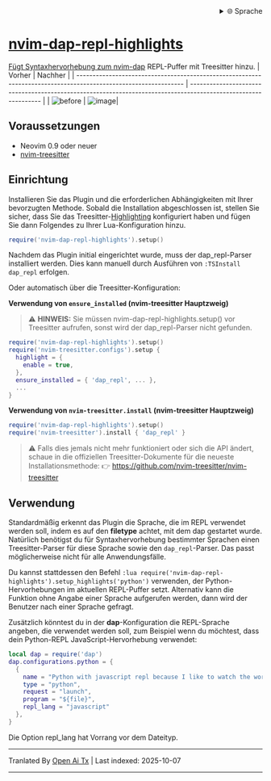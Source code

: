 
<div align="right">
  <details>
    <summary >🌐 Sprache</summary>
    <div>
      <div align="center">
        <a href="https://openaitx.github.io/view.html?user=LiadOz&project=nvim-dap-repl-highlights&lang=en">Englisch</a>
        | <a href="https://openaitx.github.io/view.html?user=LiadOz&project=nvim-dap-repl-highlights&lang=zh-CN">简体中文</a>
        | <a href="https://openaitx.github.io/view.html?user=LiadOz&project=nvim-dap-repl-highlights&lang=zh-TW">繁體中文</a>
        | <a href="https://openaitx.github.io/view.html?user=LiadOz&project=nvim-dap-repl-highlights&lang=ja">Japanisch</a>
        | <a href="https://openaitx.github.io/view.html?user=LiadOz&project=nvim-dap-repl-highlights&lang=ko">Koreanisch</a>
        | <a href="https://openaitx.github.io/view.html?user=LiadOz&project=nvim-dap-repl-highlights&lang=hi">Hindi</a>
        | <a href="https://openaitx.github.io/view.html?user=LiadOz&project=nvim-dap-repl-highlights&lang=th">Thai</a>
        | <a href="https://openaitx.github.io/view.html?user=LiadOz&project=nvim-dap-repl-highlights&lang=fr">Französisch</a>
        | <a href="https://openaitx.github.io/view.html?user=LiadOz&project=nvim-dap-repl-highlights&lang=de">Deutsch</a>
        | <a href="https://openaitx.github.io/view.html?user=LiadOz&project=nvim-dap-repl-highlights&lang=es">Spanisch</a>
        | <a href="https://openaitx.github.io/view.html?user=LiadOz&project=nvim-dap-repl-highlights&lang=it">Italienisch</a>
        | <a href="https://openaitx.github.io/view.html?user=LiadOz&project=nvim-dap-repl-highlights&lang=ru">Russisch</a>
        | <a href="https://openaitx.github.io/view.html?user=LiadOz&project=nvim-dap-repl-highlights&lang=pt">Portugiesisch</a>
        | <a href="https://openaitx.github.io/view.html?user=LiadOz&project=nvim-dap-repl-highlights&lang=nl">Niederländisch</a>
        | <a href="https://openaitx.github.io/view.html?user=LiadOz&project=nvim-dap-repl-highlights&lang=pl">Polnisch</a>
        | <a href="https://openaitx.github.io/view.html?user=LiadOz&project=nvim-dap-repl-highlights&lang=ar">Arabisch</a>
        | <a href="https://openaitx.github.io/view.html?user=LiadOz&project=nvim-dap-repl-highlights&lang=fa">Persisch</a>
        | <a href="https://openaitx.github.io/view.html?user=LiadOz&project=nvim-dap-repl-highlights&lang=tr">Türkisch</a>
        | <a href="https://openaitx.github.io/view.html?user=LiadOz&project=nvim-dap-repl-highlights&lang=vi">Vietnamesisch</a>
        | <a href="https://openaitx.github.io/view.html?user=LiadOz&project=nvim-dap-repl-highlights&lang=id">Indonesisch</a>
        | <a href="https://openaitx.github.io/view.html?user=LiadOz&project=nvim-dap-repl-highlights&lang=as">অসমীয়া</
      </div>
    </div>
  </details>
</div>

# nvim-dap-repl-highlights
Fügt Syntaxhervorhebung zum [nvim-dap](https://github.com/mfussenegger/nvim-dap) REPL-Puffer mit Treesitter hinzu.
| Vorher                                                                                                          | Nachher                                                                                                       |
| --------------------------------------------------------------------------------------------------------------- | -------------------------------------------------------------------------------------------------------------- |
| ![before](https://user-images.githubusercontent.com/20954878/235993939-a3ad95eb-9dfa-41a4-b70e-3a4e890e2adf.png) | ![image](https://user-images.githubusercontent.com/20954878/235993604-642fe658-6cc9-40e0-846c-00df11d963e1.png)|

## Voraussetzungen
* Neovim 0.9 oder neuer
* [nvim-treesitter](https://github.com/nvim-treesitter/nvim-treesitter)

## Einrichtung
Installieren Sie das Plugin und die erforderlichen Abhängigkeiten mit Ihrer bevorzugten Methode. Sobald die Installation abgeschlossen ist, stellen Sie sicher, dass Sie das Treesitter-[Highlighting](https://github.com/nvim-treesitter/nvim-treesitter#modules) konfiguriert haben und fügen Sie dann Folgendes zu Ihrer Lua-Konfiguration hinzu.
```lua
require('nvim-dap-repl-highlights').setup()
```
Nachdem das Plugin initial eingerichtet wurde, muss der dap_repl-Parser installiert werden. Dies kann manuell durch Ausführen von `:TSInstall dap_repl` erfolgen.

Oder automatisch über die Treesitter-Konfiguration:

**Verwendung von `ensure_installed` (nvim-treesitter Hauptzweig)**
> ⚠️ **HINWEIS:** Sie müssen nvim-dap-repl-highlights.setup() vor Treesitter aufrufen, sonst wird der dap_repl-Parser nicht gefunden.
```lua
require('nvim-dap-repl-highlights').setup()
require('nvim-treesitter.configs').setup {
  highlight = {
    enable = true,
  },
  ensure_installed = { 'dap_repl', ... },
  ...
}
```
**Verwendung von `nvim-treesitter.install` (nvim-treesitter Hauptzweig)**
```lua
require('nvim-dap-repl-highlights').setup()
require('nvim-treesitter').install { 'dap_repl' }
```
> ⚠️ Falls dies jemals nicht mehr funktioniert oder sich die API ändert, schaue in die offiziellen Treesitter-Dokumente für die neueste Installationsmethode:
> 👉 https://github.com/nvim-treesitter/nvim-treesitter

## Verwendung
Standardmäßig erkennt das Plugin die Sprache, die im REPL verwendet werden soll, indem es auf den **filetype** achtet, mit dem dap gestartet wurde. Natürlich benötigst du für Syntaxhervorhebung bestimmter Sprachen einen Treesitter-Parser für diese Sprache sowie den `dap_repl`-Parser.
Das passt möglicherweise nicht für alle Anwendungsfälle.

Du kannst stattdessen den Befehl `:lua require('nvim-dap-repl-highlights').setup_highlights('python')` verwenden, der Python-Hervorhebungen im aktuellen REPL-Puffer setzt.
Alternativ kann die Funktion ohne Angabe einer Sprache aufgerufen werden, dann wird der Benutzer nach einer Sprache gefragt.

Zusätzlich könntest du in der **dap**-Konfiguration die REPL-Sprache angeben, die verwendet werden soll, zum Beispiel wenn du möchtest, dass dein Python-REPL JavaScript-Hervorhebung verwendet:
```lua
local dap = require('dap')
dap.configurations.python = {
  {
    name = "Python with javascript repl because I like to watch the world burn 🔥🔥🔥",
    type = "python",
    request = "launch",
    program = "${file}",
    repl_lang = "javascript"
  },
}
```
Die Option repl_lang hat Vorrang vor dem Dateityp.


---

Tranlated By [Open Ai Tx](https://github.com/OpenAiTx/OpenAiTx) | Last indexed: 2025-10-07

---